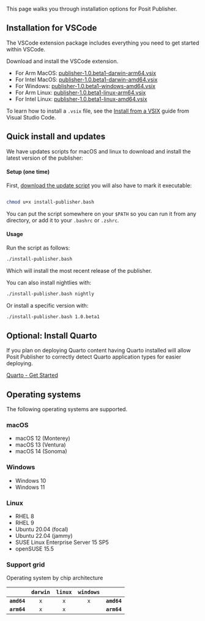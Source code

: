 This page walks you through installation options for Posit Publisher.

## Installation for VSCode

The VSCode extension package includes everything you need to get started within
VSCode.

Download and install the VSCode extension.

- For Arm MacOS: [publisher-1.0.beta1-darwin-arm64.vsix](https://cdn.posit.co/publisher/releases/tags/v1.0.beta1/publisher-1.0.beta1-darwin-arm64.vsix)
- For Intel MacOS: [publisher-1.0.beta1-darwin-amd64.vsix](https://cdn.posit.co/publisher/releases/tags/v1.0.beta1/publisher-1.0.beta1-darwin-amd64.vsix)
- For Windows: [publisher-1.0.beta1-windows-amd64.vsix](https://cdn.posit.co/publisher/releases/tags/v1.0.beta1/publisher-1.0.beta1-windows-amd64.vsix)
- For Arm Linux: [publisher-1.0.beta1-linux-arm64.vsix](https://cdn.posit.co/publisher/releases/tags/v1.0.beta1/publisher-1.0.beta1-linux-arm64.vsix)
- For Intel Linux: [publisher-1.0.beta1-linux-amd64.vsix](https://cdn.posit.co/publisher/releases/tags/v1.0.beta1/publisher-1.0.beta1-linux-amd64.vsix)

To learn how to install a `.vsix` file, see the [Install from a
VSIX](https://code.visualstudio.com/docs/editor/extension-marketplace#_install-from-a-vsix)
guide from Visual Studio Code.

## Quick install and updates

We have updates scripts for macOS and linux to download and install the latest version of the publisher:

#### Setup (one time)

First, [download the update script](https://raw.githubusercontent.com/posit-dev/publisher/main/install-publisher.bash) you will also have to mark it executable:

```bash

chmod u+x install-publisher.bash
```

You can put the script somewhere on your `$PATH` so you can run it from any directory, or add it to your `.bashrc` or `.zshrc`.

#### Usage

Run the script as follows:

```bash
./install-publisher.bash
```

Which will install the most recent release of the publisher.

You can also install nightlies with:

```bash
./install-publisher.bash nightly
```

Or install a specific version with:

```bash
./install-publisher.bash 1.0.beta1
```

## Optional: Install Quarto

If you plan on deploying Quarto content having Quarto installed will allow
Posit Publisher to correctly detect Quarto application types for easier
deploying.

[Quarto - Get Started](https://quarto.org/docs/get-started/)

## Operating systems

The following operating systems are supported.

### macOS

- macOS 12 (Monterey)
- macOS 13 (Ventura)
- macOS 14 (Sonoma)

### Windows

- Windows 10
- Windows 11

### Linux

- RHEL 8
- RHEL 9
- Ubuntu 20.04 (focal)
- Ubuntu 22.04 (jammy)
- SUSE Linux Enterprise Server 15 SP5
- openSUSE 15.5

### Support grid

Operating system by chip architecture

|             | `darwin` | `linux` | `windows` |             |
| ----------: | :------: | :-----: | :-------: | :---------- |
| **`amd64`** |   `x`    |   `x`   |    `x`    | **`amd64`** |
| **`arm64`** |   `x`    |   `x`   |           | **`arm64`** |

